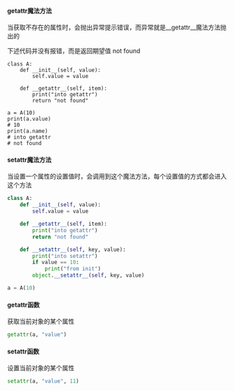 #### getattr魔法方法

当获取不存在的属性时，会抛出异常提示错误，而异常就是__getattr__魔法方法抛出的

下述代码并没有报错，而是返回期望值 not found

```
class A:
    def __init__(self, value):
        self.value = value

    def __getattr__(self, item):
        print("into getattr")
        return "not found"

a = A(10)
print(a.value)
# 10
print(a.name)
# into getattr
# not found
```

#### setattr魔法方法

当设置一个属性的设置值时，会调用到这个魔法方法，每个设置值的方式都会进入这个方法

```python
class A:
    def __init__(self, value):
        self.value = value

    def __getattr__(self, item):
        print("into getattr")
        return "not found"

    def __setattr__(self, key, value):
        print("into setattr")
        if value == 10:
            print("from init")
        object.__setattr__(self, key, value)

a = A(10)
```

#### getattr函数

获取当前对象的某个属性

```python
getattr(a, "value")
```

#### setattr函数

设置当前对象的某个属性

```python
setattr(a, "value", 11)
```